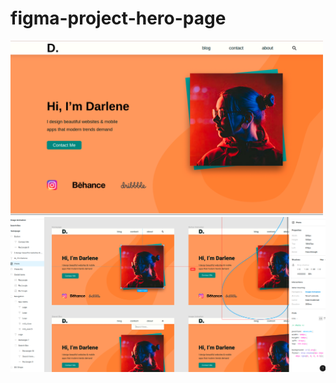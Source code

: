 # figma-project-hero-page

<img src="img/hero.png" width= "500px" height="auto">
<img src="img/figmahero.png" width="700px" height="auto">
